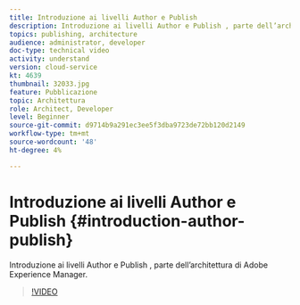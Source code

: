 ```yaml
---
title: Introduzione ai livelli Author e Publish
description: Introduzione ai livelli Author e Publish , parte dell’architettura di Adobe Experience Manager.
topics: publishing, architecture
audience: administrator, developer
doc-type: technical video
activity: understand
version: cloud-service
kt: 4639
thumbnail: 32033.jpg
feature: Pubblicazione
topic: Architettura
role: Architect, Developer
level: Beginner
source-git-commit: d9714b9a291ec3ee5f3dba9723de72bb120d2149
workflow-type: tm+mt
source-wordcount: '48'
ht-degree: 4%

---
```



# Introduzione ai livelli Author e Publish {#introduction-author-publish}

Introduzione ai livelli Author e Publish , parte dell’architettura di Adobe Experience Manager.

>[!VIDEO](https://video.tv.adobe.com/v/32033/?quality=12&learn=on)